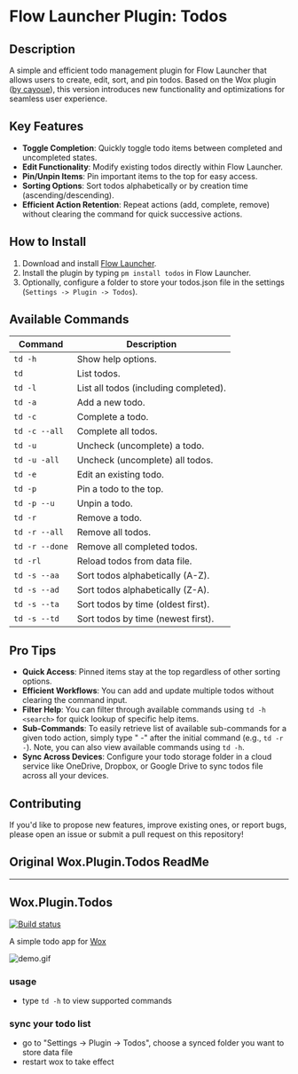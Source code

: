 # Flow Launcher Plugin: Todos

## Description
A simple and efficient todo management plugin for Flow Launcher that allows users to create, edit, sort, and pin todos. Based on the Wox plugin ([by cayoue](https://github.com/caoyue/Wox.Plugin.Todos)), this version introduces new functionality and optimizations for seamless user experience.

## Key Features
- **Toggle Completion**: Quickly toggle todo items between completed and uncompleted states.
- **Edit Functionality**: Modify existing todos directly within Flow Launcher.
- **Pin/Unpin Items**: Pin important items to the top for easy access.
- **Sorting Options**: Sort todos alphabetically or by creation time (ascending/descending).
- **Efficient Action Retention**: Repeat actions (add, complete, remove) without clearing the command for quick successive actions.

## How to Install
1. Download and install [Flow Launcher](https://github.com/Flow-Launcher/Flow.Launcher/releases/latest).
2. Install the plugin by typing `pm install todos` in Flow Launcher.
3. Optionally, configure a folder to store your todos.json file in the settings (`Settings -> Plugin -> Todos`).

## Available Commands
| Command        | Description |
|----------------|-------------|
| `td -h`        | Show help options. |
| `td `          | List todos. |
| `td -l`        | List all todos (including completed). |
| `td -a`        | Add a new todo. |
| `td -c`        | Complete a todo. |
| `td -c --all`  | Complete all todos. |
| `td -u`        | Uncheck (uncomplete) a todo. |
| `td -u -all`   | Uncheck (uncomplete) all todos. |
| `td -e`        | Edit an existing todo. |
| `td -p`        | Pin a todo to the top. |
| `td -p --u`    | Unpin a todo. |
| `td -r`        | Remove a todo. |
| `td -r --all`  | Remove all todos. |
| `td -r --done` | Remove all completed todos. |
| `td -rl`       | Reload todos from data file. |
| `td -s --aa`   | Sort todos alphabetically (A-Z). |
| `td -s --ad`   | Sort todos alphabetically (Z-A). |
| `td -s --ta`   | Sort todos by time (oldest first). |
| `td -s --td`   | Sort todos by time (newest first). |

## Pro Tips
- **Quick Access**: Pinned items stay at the top regardless of other sorting options.
- **Efficient Workflows**: You can add and update multiple todos without clearing the command input.
- **Filter Help**: You can filter through available commands using `td -h <search>` for quick lookup of specific help items.
- **Sub-Commands**: To easily retrieve list of available sub-commands for a given todo action, simply type " -" after the initial command (e.g., `td -r -`). Note, you can also view available commands using `td -h`.
- **Sync Across Devices**: Configure your todo storage folder in a cloud service like OneDrive, Dropbox, or Google Drive to sync todos file across all your devices.

## Contributing
If you'd like to propose new features, improve existing ones, or report bugs, please open an issue or submit a pull request on this repository!

## Original Wox.Plugin.Todos ReadMe
-------------------
Wox.Plugin.Todos
--------------------------
[![Build status](https://ci.appveyor.com/api/projects/status/hbaa5n2oo940lwyl/branch/master?svg=true)](https://ci.appveyor.com/project/caoyue/wox-plugin-todos/branch/master)

A simple todo app for [Wox](https://github.com/Wox-launcher/Wox)

![demo.gif](https://raw.githubusercontent.com/caoyue/Wox.Plugin.Todos/master/todos.gif)

### usage
- type `td -h` to view supported commands

### sync your todo list
- go to "Settings -> Plugin -> Todos", choose a synced folder you want to store data file
- restart wox to take effect
